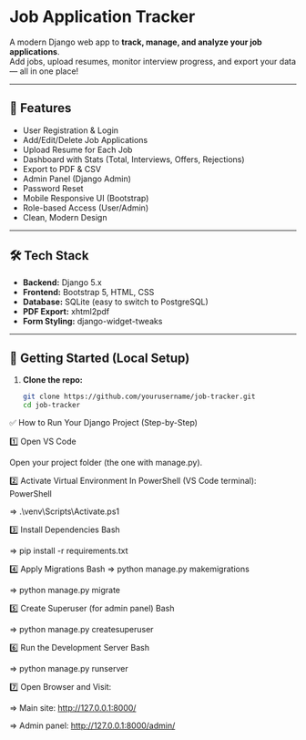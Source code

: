 # Job Application Tracker

A modern Django web app to **track, manage, and analyze your job applications**.  
Add jobs, upload resumes, monitor interview progress, and export your data — all in one place!

---

## 🚀 Features

- User Registration & Login
- Add/Edit/Delete Job Applications
- Upload Resume for Each Job
- Dashboard with Stats (Total, Interviews, Offers, Rejections)
- Export to PDF & CSV
- Admin Panel (Django Admin)
- Password Reset
- Mobile Responsive UI (Bootstrap)
- Role-based Access (User/Admin)
- Clean, Modern Design

---

## 🛠️ Tech Stack

- **Backend:** Django 5.x
- **Frontend:** Bootstrap 5, HTML, CSS
- **Database:** SQLite (easy to switch to PostgreSQL)
- **PDF Export:** xhtml2pdf
- **Form Styling:** django-widget-tweaks

---

## 🏁 Getting Started (Local Setup)

1. **Clone the repo:**
   ```bash
   git clone https://github.com/yourusername/job-tracker.git
   cd job-tracker


✅ How to Run Your Django Project (Step-by-Step)

1️⃣ Open VS Code

Open your project folder (the one with manage.py).


2️⃣ Activate Virtual Environment
In PowerShell (VS Code terminal):
PowerShell

=> .\venv\Scripts\Activate.ps1       


3️⃣ Install Dependencies
Bash

=> pip install -r requirements.txt          


4️⃣ Apply Migrations
Bash
=> python manage.py makemigrations     

=> python manage.py migrate      


5️⃣ Create Superuser (for admin panel)
Bash

=> python manage.py createsuperuser     


6️⃣ Run the Development Server
Bash

=> python manage.py runserver     


7️⃣ Open Browser and Visit:

=> Main site:
http://127.0.0.1:8000/

=>	Admin panel:
http://127.0.0.1:8000/admin/

